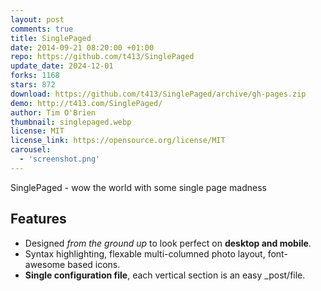```yaml
---
layout: post
comments: true
title: SinglePaged
date: 2014-09-21 08:20:00 +01:00
repo: https://github.com/t413/SinglePaged
update_date: 2024-12-01
forks: 1168
stars: 872
download: https://github.com/t413/SinglePaged/archive/gh-pages.zip
demo: http://t413.com/SinglePaged/
author: Tim O'Brien
thumbnail: singlepaged.webp
license: MIT
license_link: https://opensource.org/license/MIT
carousel:
  - 'screenshot.png'
---
```


SinglePaged - wow the world with some single page madness

## Features

* Designed *from the ground up* to look perfect on **desktop and mobile**.
* Syntax highlighting, flexable multi-columned photo layout, font-awesome based icons.
* **Single configuration file**, each vertical section is an easy _post/file.
